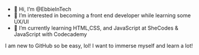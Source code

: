 - 👋 Hi, I’m @EbbieInTech
- 👀 I’m interested in becoming a front end developer while learning some UX/UI
- 🌱 I’m currently learning HTML,CSS, and JavaScript at SheCodes & JavaScript with Codecademy

I am new to GitHub so be easy, lol! I want to immerse myself and learn a lot!

<!---
EbbieInTech/EbbieInTech is a ✨ special ✨ repository because its `README.md` (this file) appears on your GitHub profile.
You can click the Preview link to take a look at your changes.
--->
